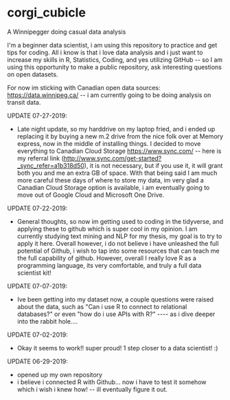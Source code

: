 # corgi_cubicle
A Winnipegger doing casual data analysis

I'm a beginner data scientist, i am using this repository to practice and get tips for coding.  All i know is that i love data analysis and i just want to increase my skills in R, Statistics, Coding, and yes utilizing GitHub -- so I am using this opportunity to make a public repository, ask interesting questions on open datasets.  

For now im sticking with Canadian open data sources:
  https://data.winnipeg.ca/  -- i am currently going to be doing analysis on transit data.

UPDATE 07-27-2019: 
  - Late night update, so my harddrive on my laptop fried, and i ended up replacing it by buying a new m.2 drive from the nice folk over at Memory express, now in the middle of installing things.  I decided to move everything to Canadian Cloud Storage https://www.sync.com/ -- here is my referral link (http://www.sync.com/get-started?_sync_refer=a1b318d50), it is not necessary, but if you use it, it will grant both you and me an extra GB of space. With that being said I am much more careful these days of where to store my data, im very glad a Canadian Cloud Storage option is available, i am eventually going to move out of Google Cloud and Microsoft One Drive.   

UPDATE 07-22-2019:
  - General thoughts, so now im getting used to coding in the tidyverse, and applying these to github which is super cool in my opinion. I am currently studying text mining and NLP for my thesis, my goal is to try to apply it here. Overall however, i do not believe i have unleashed the full potential of Github, i wish to tap into some resources that can teach me the full capability of github.  However, overall I really love R as a programming language, its very comfortable, and truly a full data scientist kit! 

UPDATE 07-07-2019:
  - Ive been getting into my dataset now, a couple questions were raised about the data, such as "Can i use R to connect to relational databases?" or even "how do i use APIs with R?" ---- as i dive deeper into the rabbit hole....

UPDATE 07-02-2019:
  - Okay it seems to work!! super proud! 1 step closer to a data scientist! :)


UPDATE 06-29-2019:
  - opened up my own repository
  - i believe i connected R with Github... now i have to test it somehow which i wish i knew how! -- ill eventually figure it out.



